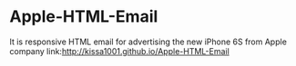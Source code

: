 # Apple-HTML-Email
It is responsive HTML email for advertising the new iPhone 6S from Apple company
link:http://kissa1001.github.io/Apple-HTML-Email
